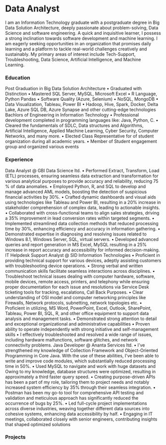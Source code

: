 # Data Analyst
I am an Information Technology graduate with a postgraduate degree in Big Data Solution Architecture, deeply passionate 
about problem-solving, Data Science and software engineering. A quick and inquisitive learner, I possess a strong inclination 
towards software development and machine learning. I am eagerly seeking opportunities in an organization that promises 
daily learning and a platform to tackle real-world challenges creatively and sustainably. My primary areas of interest include 
Tech-Support, Troubleshooting, Data Science, Artificial Intelligence, and Machine Learning.
### Education
Post Graduation in Big Data Solution Architecture 
• Graduated with Distinction
• Mastered SQL Server, MySQL, Microsoft Excel
• R Language, Python Pandas
• Software Quality (Azure, Selenium)
• NoSQL, MongoDB
• Data Visualization, Tableau, Power BI
• Hadoop, Hive, Spark, Docker, Delta Lake, Azure SQL DB, Azure Synapse and other cutting-edge technologies
Bachlors of Engineering in Information Technology
• Professional development completed in programming languages like: Java, Python, C.
• Cleared the fundamentals of SDLC, Data structures and Algorithms, Artificial Intelligence, Applied Machine 
Learning, Cyber Security, Computer Networks, and many more.
• Elected Class Representative for of student organization during all academic years.
• Member of Student engagement group and organized various events
### Experience 
Data Analyst @ GBI Data Science ltd.
• Performed Extract, Transform, Load (ETL) processes, ensuring seamless data extraction and transformation for various 
analytical purposes to provide accuracy and reliability, reducing 75 % of data anomalies. 
• Employed Python, R, and SQL to develop and manage advanced AML models, boosting the detection of suspicious financial 
activities by 30%. 
• Crafted dynamic dashboards and visual aids using technologies like Tableau and Power BI, resulting in a 20% increase in 
stakeholder comprehension of complex data, leading to actionable insights.
• Collaborated with cross-functional teams to align sales strategies, driving a 35% improvement in lead conversion rates 
within targeted segments. 
• Implemented streamlined data collection methods that reduced processing time by 30%, enhancing efficiency and accuracy 
in information gathering. 
• Demonstrated expertise in diagnosing and resolving issues related to Windows 8.1, Windows Server, SQL, virtual servers.
• Developed advanced queries and report generation in MS Excel, MySQL resulting in a 25% increase in report 
accuracy and accessibility for informed decision-making.
IT Helpdesk Support Analyst @ SID Information Technologies
• Proficient in providing technical support for various devices, adeptly assisting customers with troubleshooting device 
operations.
• Strong verbal and written communication skills facilitate seamless interactions across disciplines.
• Troubleshoot technical issues dealing with computer hardware, software, mobile devices, remote access, printers, and 
telephony while ensuring proper documentation for each issue and resolutions via Service Desk ticketing tools for tracking, 
escalations, Call Back Purposes.
• Clear understanding of OSI model and computer networking principles like Firewalls, Network protocols, subnetting, 
network topologies etc. 
• Proficient in utilizing, MS Word, PowerPoint, Excel, Outlook, SharePoint, Tableau, Power BI, SQL, R, and other office 
equipment to support data analysis and management tasks.
• Demonstrated strong attention to detail and exceptional organizational and administrative capabilities 
• Proven ability to operate independently with strong initiative and self-management skills
• I effectively troubleshooted and resolved a wide range of issues, including hardware malfunctions, software glitches, and 
network connectivity problems.
Java Developer @ Ananta Services ltd.
• I've strengthened my knowledge of Collection Framework and Object-Oriented Programming in Core Java. With the use of 
these abilities, I've been able to write and improve code modules, which substantially reduced processing time in 50%.
• Used MySQL to navigate and work with huge datasets and Owing to my knowledge, database structures were optimized, 
resulting in approximately a third faster query speed.
• Creating purpose-driven APIs has been a part of my role, tailoring them to project needs and notably increased system 
efficiency by 35% through their seamless integration.
• Postman has been my go-to tool for comprehensive API testing and validation and meticulous approach has significantly 
reduced the occurrence of bugs by 25%.
• Led full-cycle project implementations across diverse industries, weaving together different data sources into cohesive 
systems, enhancing data accessibility by half.
• Engaging in IT meetings, collaborated closely with senior engineers, contributing insights that shaped optimized solutions

### Projects





